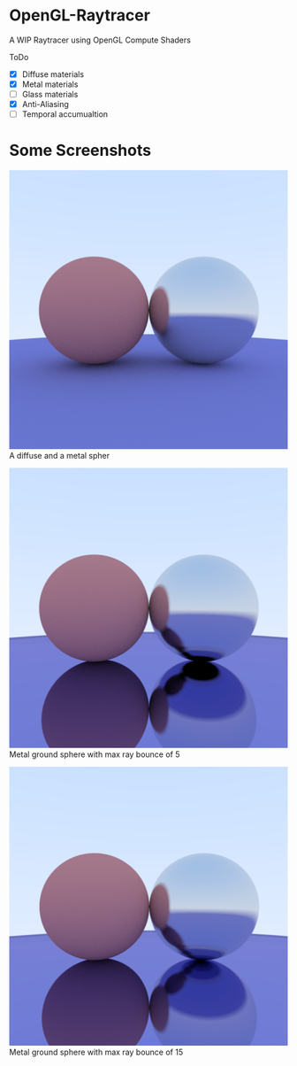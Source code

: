 # OpenGL-Raytracer
A WIP Raytracer using OpenGL Compute Shaders

ToDo
- [X] Diffuse materials
- [X] Metal materials
- [ ] Glass materials
- [X] Anti-Aliasing
- [ ] Temporal accumualtion

# Some Screenshots
![A diffuse and a metal sphere](https://github.com/YuviTz1/OpenGL-Raytracer/blob/main/imgs/Screenshot_20250413_153505.png)
A diffuse and a metal spher

![Metal Ground](https://github.com/YuviTz1/OpenGL-Raytracer/blob/main/imgs/Screenshot_20250413_153603.png)
Metal ground sphere with max ray bounce of 5

![Metal Ground](https://github.com/YuviTz1/OpenGL-Raytracer/blob/main/imgs/Screenshot_20250413_153642.png)
Metal ground sphere with max ray bounce of 15
